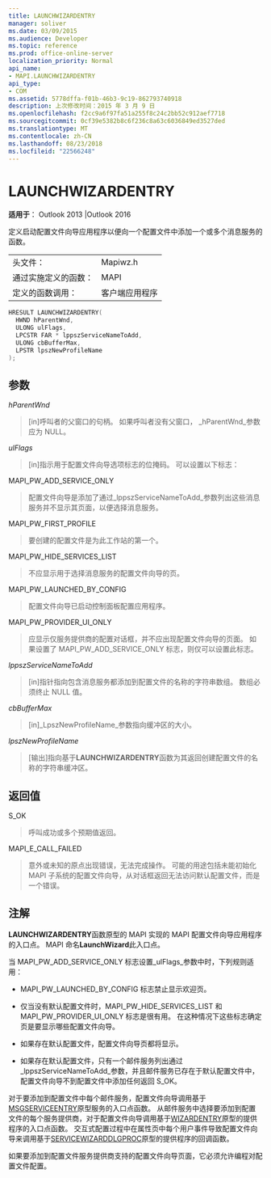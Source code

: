 ```yaml
---
title: LAUNCHWIZARDENTRY
manager: soliver
ms.date: 03/09/2015
ms.audience: Developer
ms.topic: reference
ms.prod: office-online-server
localization_priority: Normal
api_name:
- MAPI.LAUNCHWIZARDENTRY
api_type:
- COM
ms.assetid: 5778dffa-f01b-46b3-9c19-862793740918
description: 上次修改时间：2015 年 3 月 9 日
ms.openlocfilehash: f2cc9a6f97fa51a255f8c24c2bb52c912aef7718
ms.sourcegitcommit: 0cf39e5382b8c6f236c8a63c6036849ed3527ded
ms.translationtype: MT
ms.contentlocale: zh-CN
ms.lasthandoff: 08/23/2018
ms.locfileid: "22566248"
---
```

# <a name="launchwizardentry"></a>LAUNCHWIZARDENTRY

  
  
**适用于**： Outlook 2013 |Outlook 2016 
  
定义启动配置文件向导应用程序以便向一个配置文件中添加一个或多个消息服务的函数。 
  
|||
|:-----|:-----|
|头文件：  <br/> |Mapiwz.h  <br/> |
|通过实施定义的函数：  <br/> |MAPI  <br/> |
|定义的函数调用：  <br/> |客户端应用程序  <br/> |
   
```cpp
HRESULT LAUNCHWIZARDENTRY(
  HWND hParentWnd,
  ULONG ulFlags,
  LPCSTR FAR * lppszServiceNameToAdd,
  ULONG cbBufferMax,
  LPSTR lpszNewProfileName
);
```

## <a name="parameters"></a>参数

 _hParentWnd_
  
> [in]呼叫者的父窗口的句柄。 如果呼叫者没有父窗口， _hParentWnd_参数应为 NULL。 
    
 _ulFlags_
  
> [in]指示用于配置文件向导选项标志的位掩码。 可以设置以下标志：
    
MAPI_PW_ADD_SERVICE_ONLY 
  
> 配置文件向导是添加了通过_lppszServiceNameToAdd_参数列出这些消息服务并不显示其页面，以便选择消息服务。 
    
MAPI_PW_FIRST_PROFILE 
  
> 要创建的配置文件是为此工作站的第一个。 
    
MAPI_PW_HIDE_SERVICES_LIST 
  
> 不应显示用于选择消息服务的配置文件向导的页。 
    
MAPI_PW_LAUNCHED_BY_CONFIG 
  
> 配置文件向导已启动控制面板配置应用程序。 
    
MAPI_PW_PROVIDER_UI_ONLY 
  
> 应显示仅服务提供商的配置对话框，并不应出现配置文件向导的页面。 如果设置了 MAPI_PW_ADD_SERVICE_ONLY 标志，则仅可以设置此标志。 
    
 _lppszServiceNameToAdd_
  
> [in]指针指向包含消息服务都添加到配置文件的名称的字符串数组。 数组必须终止 NULL 值。 
    
 _cbBufferMax_
  
> [in]_LpszNewProfileName_参数指向缓冲区的大小。 
    
 _lpszNewProfileName_
  
> [输出]指向基于**LAUNCHWIZARDENTRY**函数为其返回创建配置文件的名称的字符串缓冲区。 
    
## <a name="return-value"></a>返回值

S_OK 
  
> 呼叫成功或多个预期值返回。 
    
MAPI_E_CALL_FAILED 
  
> 意外或未知的原点出现错误，无法完成操作。 可能的用途包括未能初始化 MAPI 子系统的配置文件向导，从对话框返回无法访问默认配置文件，而是一个错误。
    
## <a name="remarks"></a>注解

**LAUNCHWIZARDENTRY**函数原型的 MAPI 实现的 MAPI 配置文件向导应用程序的入口点。 MAPI 命名**LaunchWizard**此入口点。 
  
当 MAPI_PW_ADD_SERVICE_ONLY 标志设置_ulFlags_参数中时，下列规则适用： 
  
- MAPI_PW_LAUNCHED_BY_CONFIG 标志禁止显示欢迎页。 
    
- 仅当没有默认配置文件时，MAPI_PW_HIDE_SERVICES_LIST 和 MAPI_PW_PROVIDER_UI_ONLY 标志是很有用。 在这种情况下这些标志确定页是要显示哪些配置文件向导。 
    
- 如果存在默认配置文件，配置文件向导页都将显示。 
    
- 如果存在默认配置文件，只有一个邮件服务列出通过_lppszServiceNameToAdd_参数，并且邮件服务已存在于默认配置文件中，配置文件向导不到配置文件中添加任何返回 S_OK。 
    
对于要添加到配置文件中每个邮件服务，配置文件向导调用基于[MSGSERVICEENTRY](msgserviceentry.md)原型服务的入口点函数。 从邮件服务中选择要添加到配置文件的每个服务提供商，对于配置文件向导调用基于[WIZARDENTRY](wizardentry.md)原型的提供程序的入口点函数。 交互式配置过程中在属性页中每个用户事件导致配置文件向导来调用基于[SERVICEWIZARDDLGPROC](servicewizarddlgproc.md)原型的提供程序的回调函数。 
  
如果要添加到配置文件服务提供商支持的配置文件向导页面，它必须允许编程对配置文件配置。
  

